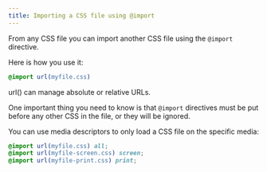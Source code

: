 ```yaml
---
title: Importing a CSS file using @import
---
```


From any CSS file you can import another CSS file using the `@import` directive.

Here is how you use it:

```css
@import url(myfile.css)
```

url() can manage absolute or relative URLs.

One important thing you need to know is that `@import` directives must be put before any other CSS in the file, or they will be ignored.

You can use media descriptors to only load a CSS file on the specific media:

```css
@import url(myfile.css) all;
@import url(myfile-screen.css) screen;
@import url(myfile-print.css) print;
```